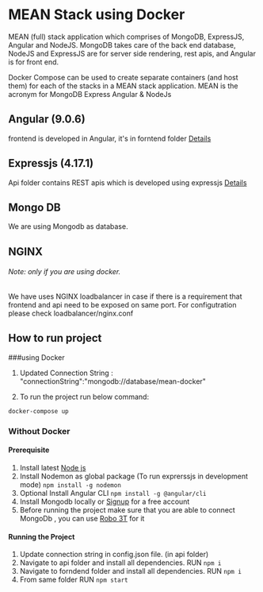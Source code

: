 # MEAN Stack using Docker

MEAN (full) stack application which comprises of MongoDB, ExpressJS, Angular and NodeJS. MongoDB takes care of the back end database, NodeJS and ExpressJS are for server side rendering, rest apis, and Angular is for front end.

Docker Compose can be used to create separate containers (and host them) for each of the stacks in a MEAN stack application. MEAN is the acronym for MongoDB Express Angular & NodeJs

## Angular (9.0.6)

frontend is developed in Angular, it's in forntend folder
[Details](/docs/angular-frontend-structure.md)

## Expressjs (4.17.1)

Api folder contains REST apis which is developed using expressjs
[Details](/docs/expressjs-api-structure.md)

## Mongo DB

We are using Mongodb as database.

## NGINX

###### Note: only if you are using docker.

We have uses NGINX loadbalancer in case if there is a requirement that frontend and api need to be exposed on same port. For configutration please check loadbalancer/nginx.conf

## How to run project

###using Docker

1. Updated Connection String : "connectionString":"mongodb://database/mean-docker"

2. To run the project run below command:

`docker-compose up`

### Without Docker

#### Prerequisite

1. Install latest [Node js ](https://nodejs.org/en/)
2. Install Nodemon as global package (To run exprerssjs in development mode)
   `npm install -g nodemon`
3. Optional Install Angular CLI
   `npm install -g @angular/cli`
4. Install Mongodb locally or [Signup](https://www.mongodb.com/atlas-signup-from-mlab?utm_source=mlab.com&utm_medium=referral&utm_campaign=mlab%20signup&utm_content=blue%20sign%20up%20button) for a free account
5. Before running the project make sure that you are able to connect MongoDb , you can use [Robo 3T](https://robomongo.org/download) for it

#### Running the Project

1. Update connection string in config.json file. (in api folder)
2. Navigate to api folder and install all dependencies.
   RUN `npm i`
3. Navigate to forndend folder and install all dependencies.
   RUN `npm i`
4. From same folder RUN `npm start`
